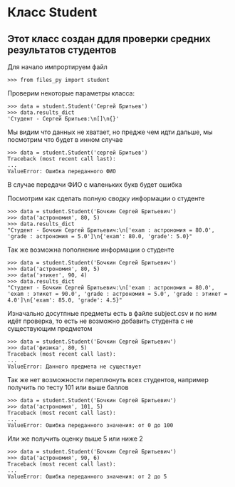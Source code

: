 Класс Student
===

Этот класс создан ддля проверки средних результатов студентов
---

Для начало импрортируем файл

    >>> from files_py import student

Проверим некоторые параметры класса:

    >>> data = student.Student('Сергей Бритьев')
    >>> data.results_dict
    'Студент - Сергей Бритьев:\n[]\n{}'

Мы видим что данных не хватает, но предже чем идти дальше, мы посмотрим что будет в инном случае

    >>> data = student.Student('cергей Бритьев')
    Traceback (most recent call last):
    ...
    ValueError: Ошибка переданного ФИО

В случае передачи ФИО с маленьких букв будет ошибка

Посмотрим как сделать полную сводку информации о студенте

    >>> data = student.Student('Бочкин Cергей Бритьевич')
    >>> data('астрономия', 80, 5)
    >>> data.results_dict
    "Студент - Бочкин Cергей Бритьевич:\n['exam : астрономия = 80.0', 'grade : астрономия = 5.0']\n{'exam': 80.0, 'grade': 5.0}"


Так же возможна пополнение информации о студенте

    >>> data = student.Student('Бочкин Cергей Бритьевич')
    >>> data('астрономия', 80, 5)
    >>> data('этикет', 90, 4)
    >>> data.results_dict
    "Студент - Бочкин Cергей Бритьевич:\n['exam : астрономия = 80.0', 'exam : этикет = 90.0', 'grade : астрономия = 5.0', 'grade : этикет = 4.0']\n{'exam': 85.0, 'grade': 4.5}"


Изначально досутпные предметы есть в файле subject.csv и по ним идёт проверка, то есть не возможно добавить студента с не существующим предметом

    >>> data = student.Student('Бочкин Cергей Бритьевич')
    >>> data('физика', 80, 5)
    Traceback (most recent call last):
    ...
    ValueError: Данного предмета не существует

Так же нет возможности переплюнуть всех студентов, например получить по тесту 101 или выше баллов

    >>> data = student.Student('Бочкин Cергей Бритьевич')
    >>> data('астрономия', 101, 5)
    Traceback (most recent call last):
    ...
    ValueError: Ошибка переданного значения: от 0 до 100

Или же получить оценку выше 5 или ниже 2

    >>> data = student.Student('Бочкин Cергей Бритьевич')
    >>> data('астрономия', 90, 6)
    Traceback (most recent call last):
    ...
    ValueError: Ошибка переданного значения: от 2 до 5
